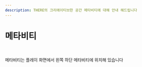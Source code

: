 ```yaml
---
description: THERE의 크리에이티브한 공간 메타비티에 대해 안내 해드립니다
---
```


# 메타비티



<figure><img src="../../.gitbook/assets/스크린샷 2023-11-23 오후 1.26.53 복사.png" alt=""><figcaption></figcaption></figure>

메타비티는 플레이 화면에서 왼쪽 하단 메타비티에 위치해 있습니다

